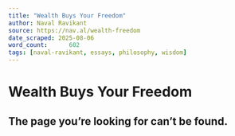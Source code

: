 ```yaml
---
title: "Wealth Buys Your Freedom"
author: Naval Ravikant
source: https://nav.al/wealth-freedom
date_scraped: 2025-08-06
word_count:      602
tags: [naval-ravikant, essays, philosophy, wisdom]
---
```


# Wealth Buys Your Freedom

## The page you’re looking for can’t be found.
